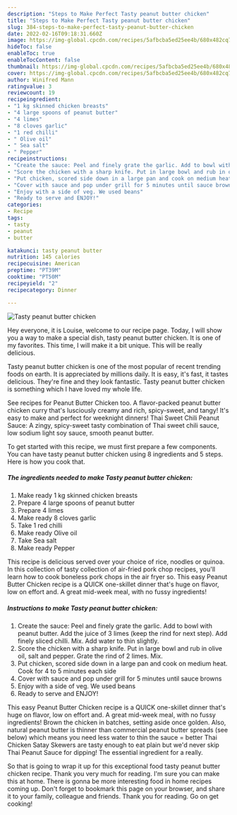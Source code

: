 ```yaml
---
description: "Steps to Make Perfect Tasty peanut butter chicken"
title: "Steps to Make Perfect Tasty peanut butter chicken"
slug: 384-steps-to-make-perfect-tasty-peanut-butter-chicken
date: 2022-02-16T09:18:31.660Z
image: https://img-global.cpcdn.com/recipes/5afbcba5ed25ee4b/680x482cq70/tasty-peanut-butter-chicken-recipe-main-photo.jpg
hideToc: false
enableToc: true
enableTocContent: false
thumbnail: https://img-global.cpcdn.com/recipes/5afbcba5ed25ee4b/680x482cq70/tasty-peanut-butter-chicken-recipe-main-photo.jpg
cover: https://img-global.cpcdn.com/recipes/5afbcba5ed25ee4b/680x482cq70/tasty-peanut-butter-chicken-recipe-main-photo.jpg
author: Winifred Mann
ratingvalue: 3
reviewcount: 19
recipeingredient:
- "1 kg skinned chicken breasts"
- "4 large spoons of peanut butter"
- "4 limes"
- "8 cloves garlic"
- "1 red chilli"
- " Olive oil"
- " Sea salt"
- " Pepper"
recipeinstructions:
- "Create the sauce: Peel and finely grate the garlic. Add to bowl with peanut butter. Add the juice of 3 limes (keep the rind for next step). Add finely sliced chilli. Mix. Add water to thin slightly."
- "Score the chicken with a sharp knife. Put in large bowl and rub in olive oil, salt and pepper. Grate the rind of 2 limes. Mix."
- "Put chicken, scored side down in a large pan and cook on medium heat. Cook for 4 to 5 minutes each side"
- "Cover with sauce and pop under grill for 5 minutes until sauce browns"
- "Enjoy with a side of veg. We used beans"
- "Ready to serve and ENJOY!"
categories:
- Recipe
tags:
- tasty
- peanut
- butter

katakunci: tasty peanut butter 
nutrition: 145 calories
recipecuisine: American
preptime: "PT39M"
cooktime: "PT50M"
recipeyield: "2"
recipecategory: Dinner

---
```



![Tasty peanut butter chicken](https://img-global.cpcdn.com/recipes/5afbcba5ed25ee4b/680x482cq70/tasty-peanut-butter-chicken-recipe-main-photo.jpg)

Hey everyone, it is Louise, welcome to our recipe page. Today, I will show you a way to make a special dish, tasty peanut butter chicken. It is one of my favorites. This time, I will make it a bit unique. This will be really delicious.

Tasty peanut butter chicken is one of the most popular of recent trending foods on earth. It is appreciated by millions daily. It is easy, it's fast, it tastes delicious. They're fine and they look fantastic. Tasty peanut butter chicken is something which I have loved my whole life.

See recipes for Peanut Butter Chicken too. A flavor-packed peanut butter chicken curry that&#39;s lusciously creamy and rich, spicy-sweet, and tangy! It&#39;s easy to make and perfect for weeknight dinners! Thai Sweet Chili Peanut Sauce: A zingy, spicy-sweet tasty combination of Thai sweet chili sauce, low sodium light soy sauce, smooth peanut butter.


To get started with this recipe, we must first prepare a few components. You can have tasty peanut butter chicken using 8 ingredients and 5 steps. Here is how you cook that.

<!--inarticleads1-->

##### The ingredients needed to make Tasty peanut butter chicken:

1. Make ready 1 kg skinned chicken breasts
1. Prepare 4 large spoons of peanut butter
1. Prepare 4 limes
1. Make ready 8 cloves garlic
1. Take 1 red chilli
1. Make ready  Olive oil
1. Take  Sea salt
1. Make ready  Pepper


This recipe is delicious served over your choice of rice, noodles or quinoa. In this collection of tasty collection of air-fried pork chop recipes, you&#39;ll learn how to cook boneless pork chops in the air fryer so. This easy Peanut Butter Chicken recipe is a QUICK one-skillet dinner that&#39;s huge on flavor, low on effort and. A great mid-week meal, with no fussy ingredients! 

<!--inarticleads2-->

##### Instructions to make Tasty peanut butter chicken:

1. Create the sauce: Peel and finely grate the garlic. Add to bowl with peanut butter. Add the juice of 3 limes (keep the rind for next step). Add finely sliced chilli. Mix. Add water to thin slightly.
1. Score the chicken with a sharp knife. Put in large bowl and rub in olive oil, salt and pepper. Grate the rind of 2 limes. Mix.
1. Put chicken, scored side down in a large pan and cook on medium heat. Cook for 4 to 5 minutes each side
1. Cover with sauce and pop under grill for 5 minutes until sauce browns
1. Enjoy with a side of veg. We used beans
1. Ready to serve and ENJOY!

This easy Peanut Butter Chicken recipe is a QUICK one-skillet dinner that&#39;s huge on flavor, low on effort and. A great mid-week meal, with no fussy ingredients! Brown the chicken in batches, setting aside once golden. Also, natural peanut butter is thinner than commercial peanut butter spreads (see below) which means you need less water to thin the sauce = better Thai Chicken Satay Skewers are tasty enough to eat plain but we&#39;d never skip Thai Peanut Sauce for dipping! The essential ingredient for a really. 

So that is going to wrap it up for this exceptional food tasty peanut butter chicken recipe. Thank you very much for reading. I'm sure you can make this at home. There is gonna be more interesting food in home recipes coming up. Don't forget to bookmark this page on your browser, and share it to your family, colleague and friends. Thank you for reading. Go on get cooking!
